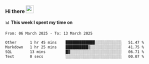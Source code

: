 ### Hi there <a href="https://www.gautamkrishnar.com/"><img src="https://media.giphy.com/media/hvRJCLFzcasrR4ia7z/giphy.gif" width="25px"></a>

📊 **This week I spent my time on**

<!--START_SECTION:waka-->

```txt
From: 06 March 2025 - To: 13 March 2025

Other      1 hr 45 mins    █████████████░░░░░░░░░░░░   51.47 %
Markdown   1 hr 25 mins    ██████████▒░░░░░░░░░░░░░░   41.75 %
SQL        13 mins         █▓░░░░░░░░░░░░░░░░░░░░░░░   06.71 %
Text       0 secs          ░░░░░░░░░░░░░░░░░░░░░░░░░   00.07 %
```

<!--END_SECTION:waka-->
